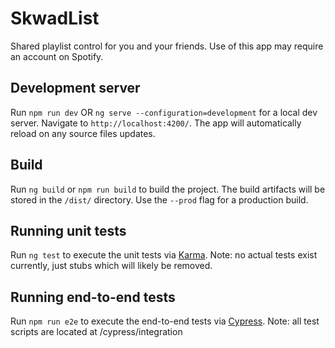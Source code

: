 # SkwadList

Shared playlist control for you and your friends. Use of this app may require an account on Spotify.

## Development server

Run `npm run dev` OR `ng serve --configuration=development` for a local dev server. Navigate to `http://localhost:4200/`. The app will automatically reload on any source files updates.

## Build 

Run `ng build` or `npm run build` to build the project. The build artifacts will be stored in the `/dist/` directory. Use the `--prod` flag for a production build.

## Running unit tests

Run `ng test` to execute the unit tests via [Karma](https://karma-runner.github.io).
Note: no actual tests exist currently, just stubs which will likely be removed.

## Running end-to-end tests

Run `npm run e2e` to execute the end-to-end tests via [Cypress](http://cypress.io/). 
Note: all test scripts are located at /cypress/integration

